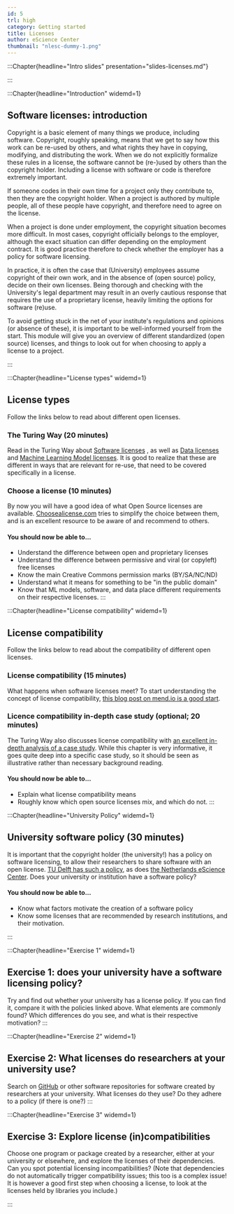 ```yaml
---
id: 5
trl: high
category: Getting started
title: Licenses
author: eScience Center
thumbnail: "nlesc-dummy-1.png"
---
```



:::Chapter{headline="Intro slides" presentation="slides-licenses.md"}

:::


:::Chapter{headline="Introduction" widemd=1}
## Software licenses: introduction

Copyright is a basic element of many things we produce, including software. Copyright, roughly speaking, means that we get to say how this work can be re-used by others, and what rights they have in copying, modifying, and distributing the work. When we do not explicitly formalize these rules in a license, the software cannot be (re-)used by others than the copyright holder. Including a license with software or code is therefore extremely important.

If someone codes in their own time for a project only they contribute to, then they are the copyright holder. When a project is authored by multiple people, all of these people have copyright, and therefore need to agree on the license.

When a project is done under employment, the copyright situation becomes more difficult. In most cases, copyright officially belongs to the employer, although the exact situation can differ depending on the employment contract. It is good practice therefore to check whether the employer has a policy for software licensing.

In practice, it is often the case that (University) employees assume copyright of their own work, and in the absence of (open source) policy, decide on their own licenses. Being thorough and checking with the University's legal department may result in an overly cautious response that requires the use of a proprietary license, heavily limiting the options for software (re)use.

To avoid getting stuck in the net of your institute's regulations and opinions (or absence of these), it is important to be well-informed yourself from the start. This module will give you an overview of different standardized (open source) licenses, and things to look out for when choosing to apply a license to a project.

:::


:::Chapter{headline="License types" widemd=1}
## License types

Follow the links below to read about different open licenses.

### The Turing Way (20 minutes)
Read in the Turing Way about [Software licenses](https://the-turing-way.netlify.app/reproducible-research/licensing/licensing-software.html) , as well as [Data licenses](https://the-turing-way.netlify.app/reproducible-research/licensing/licensing-data.html) and [Machine Learning Model licenses](https://the-turing-way.netlify.app/reproducible-research/licensing/licensing-ml.html). It is good to realize that these are different in ways that are relevant for re-use, that need to be covered specifically in a license.

### Choose a license (10 minutes)
By now you will have a good idea of what Open Source licenses are available. [Choosealicense.com](https://choosealicense.com/) tries to simplify the choice between them, and is an excellent resource to be aware of and recommend to others.

#### You should now be able to...
- Understand the difference between open and proprietary licenses
- Understand the difference between permissive and viral (or copyleft) free licenses
- Know the main Creative Commons permission marks (BY/SA/NC/ND)
- Understand what it means for something to be "in the public domain"
- Know that ML models, software, and data place different requirements on their respective licenses.
:::

:::Chapter{headline="License compatibility" widemd=1}
## License compatibility

Follow the links below to read about the compatibility of different open licenses.

### License compatibility (15 minutes)
What happens when software licenses meet? To start understanding the concept of license compatibility, [this blog post on mend.io is a good start](https://www.mend.io/resources/blog/license-compatibility/).

### Licence compatibility in-depth case study (optional; 20 minutes)
The Turing Way also discusses license compatibility with [an excellent in-depth analysis of a case study](https://the-turing-way.netlify.app/reproducible-research/licensing/licensing-compatibility.html). While this chapter is very informative, it goes quite deep into a specific case study, so it should be seen as illustrative rather than necessary background reading.

#### You should now be able to...
- Explain what license compatibility means
- Roughly know which open source licenses mix, and which do not.
:::

:::Chapter{headline="University Policy" widemd=1}

## University software policy (30 minutes)
It is important that the copyright holder (the university!) has a policy on software licensing, to allow their researchers to share software with an open license. [TU Delft has such a policy](https://zenodo.org/record/4629662), as does [the Netherlands eScience Center](https://guide.esciencecenter.nl/#/best_practices/licensing). Does your university or institution have a software policy?

#### You should now be able to...
- Know what factors motivate the creation of a software policy
- Know some licenses that are recommended by research institutions, and their motivation.

:::

:::Chapter{headline="Exercise 1"  widemd=1}
## Exercise 1: does your university have a software licensing policy?
Try and find out whether your university has a license policy. If you can find it, compare it with the policies linked above. What elements are commonly found? Which differences do you see, and what is their respective motivation?
:::

:::Chapter{headline="Exercise 2"  widemd=1}
## Exercise 2: What licenses do researchers at your university use?
Search on [GitHub](https://github.com/) or other software repositories for software created by researchers at your university. What licenses do they use? Do they adhere to a policy (if there is one?)
:::

:::Chapter{headline="Exercise 3"  widemd=1}
## Exercise 3: Explore license (in)compatibilities
Choose one program or package created by a researcher, either at your university or elsewhere, and explore the licenses of their dependencies. Can you spot potential licensing incompatibilities? (Note that dependencies do not automatically trigger compatibility issues; this too is a complex issue! It is however a good first step when choosing a license, to look at the licenses held by libraries you include.)

:::
